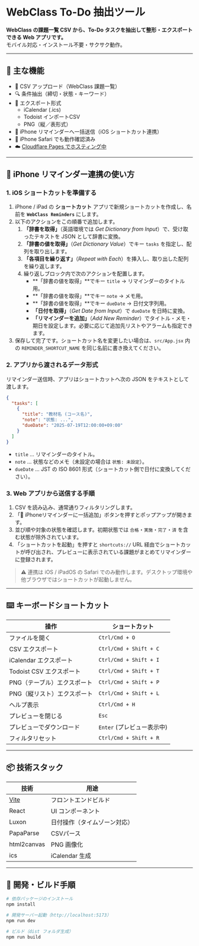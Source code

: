 # WebClass To-Do 抽出ツール

**WebClass の課題一覧 CSV から、To-Do タスクを抽出して整形・エクスポートできる Web アプリです。**  
モバイル対応・インストール不要・サクサク動作。



---

## 🔧 主な機能

- 📂 CSV アップロード（WebClass 課題一覧）
- 🔍 条件抽出（締切・状態・キーワード）
- 📅 エクスポート形式
  - iCalendar (.ics)
  - Todoist インポートCSV
  - PNG（縦／表形式）
- 📲 iPhone リマインダーへ一括送信（iOS ショートカット連携）
- 📱 iPhone Safari でも動作確認済み
- ☁️ [Cloudflare Pages でホスティング中](https://webclass-todo.pages.dev)

---

## 📲 iPhone リマインダー連携の使い方

### 1. iOS ショートカットを準備する

1. iPhone / iPad の **ショートカット** アプリで新規ショートカットを作成し、名前を **`WebClass Reminders`** にします。
2. 以下のアクションをこの順番で追加します。
   1. **「辞書を取得」**（英語環境では *Get Dictionary from Input*）で、受け取ったテキストを JSON として辞書に変換。
   2. **「辞書の値を取得」**（*Get Dictionary Value*）でキー `tasks` を指定し、配列を取り出します。
   3. **「各項目を繰り返す」**（*Repeat with Each*）を挿入し、取り出した配列を繰り返します。
   4. 繰り返しブロック内で次のアクションを配置します。
      - **「辞書の値を取得」**でキー `title` → リマインダーのタイトル用。
      - **「辞書の値を取得」**でキー `note` → メモ用。
      - **「辞書の値を取得」**でキー `dueDate` → 日付文字列用。
      - **「日付を取得」**（*Get Date from Input*）で `dueDate` を日時に変換。
      - **「リマインダーを追加」**（*Add New Reminder*）でタイトル・メモ・期日を設定します。必要に応じて追加先リストやアラームも指定できます。
3. 保存して完了です。ショートカット名を変更したい場合は、`src/App.jsx` 内の `REMINDER_SHORTCUT_NAME` を同じ名前に書き換えてください。

### 2. アプリから渡されるデータ形式

リマインダー送信時、アプリはショートカットへ次の JSON をテキストとして渡します。

```json
{
  "tasks": [
    {
      "title": "教材名 (コース名)",
      "note": "状態: ...",
      "dueDate": "2025-07-19T12:00:00+09:00"
    }
  ]
}
```

- `title` … リマインダーのタイトル。
- `note` … 状態などのメモ（未設定の場合は `状態: 未設定`）。
- `dueDate` … JST の ISO 8601 形式（ショートカット側で日付に変換してください）。

### 3. Web アプリから送信する手順

1. CSV を読み込み、通常通りフィルタリングします。
2. 「📲 iPhoneリマインダーに一括追加」ボタンを押すとポップアップが開きます。
3. 並び順や対象の状態を確認します。初期状態では `合格`・`実施`・`完了`・`済` を含む状態が除外されています。
4. 「ショートカットを起動」を押すと `shortcuts://` URL 経由でショートカットが呼び出され、プレビューに表示されている課題がまとめてリマインダーに登録されます。

> ⚠️ 連携は iOS / iPadOS の Safari でのみ動作します。デスクトップ環境や他ブラウザではショートカットが起動しません。

---

## ⌨️ キーボードショートカット

| 操作                        | ショートカット                     |
|-----------------------------|------------------------------------|
| ファイルを開く              | `Ctrl/Cmd + O`                     |
| CSV エクスポート            | `Ctrl/Cmd + Shift + C`             |
| iCalendar エクスポート      | `Ctrl/Cmd + Shift + I`             |
| Todoist CSV エクスポート    | `Ctrl/Cmd + Shift + T`             |
| PNG（テーブル）エクスポート | `Ctrl/Cmd + Shift + P`             |
| PNG（縦リスト）エクスポート | `Ctrl/Cmd + Shift + L`             |
| ヘルプ表示                  | `Ctrl/Cmd + H`                     |
| プレビューを閉じる          | `Esc`                              |
| プレビューでダウンロード           | `Enter` (プレビュー表示中) |
| フィルタリセット           | `Ctrl/Cmd + Shift + R` |

---

## 📦 技術スタック

| 技術       | 用途               |
|------------|--------------------|
| [Vite](https://vitejs.dev/)       | フロントエンドビルド         |
| React      | UI コンポーネント         |
| Luxon      | 日付操作（タイムゾーン対応） |
| PapaParse  | CSVパース           |
| html2canvas| PNG 画像化         |
| ics        | iCalendar 生成      |

---

## 🚀 開発・ビルド手順

```bash
# 依存パッケージのインストール
npm install

# 開発サーバー起動（http://localhost:5173）
npm run dev

# ビルド（dist フォルダ生成）
npm run build
```
